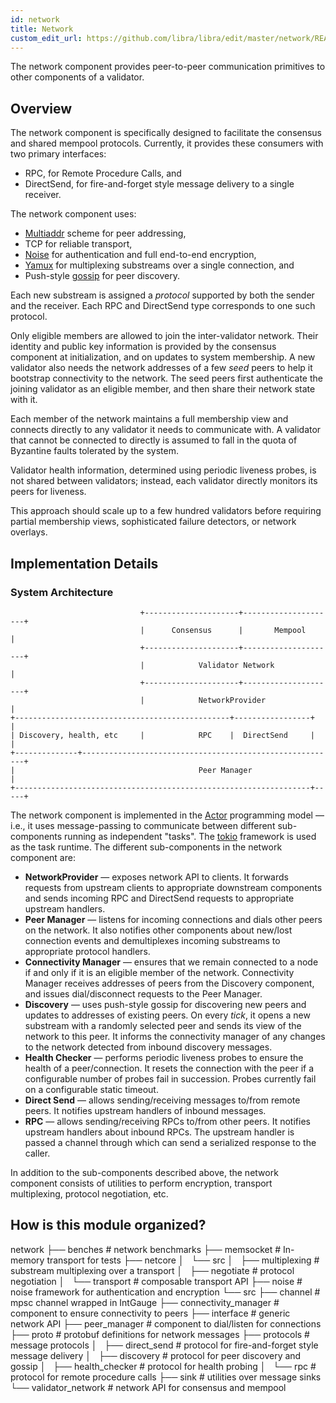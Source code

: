 ```yaml
---
id: network
title: Network
custom_edit_url: https://github.com/libra/libra/edit/master/network/README.md
---
```


The network component provides peer-to-peer communication primitives to other
components of a validator.

## Overview

The network component is specifically designed to facilitate the consensus and
shared mempool protocols. Currently, it provides these consumers with two
primary interfaces:
* RPC, for Remote Procedure Calls, and
* DirectSend, for fire-and-forget style message delivery to a single receiver.

The network component uses:
* [Multiaddr](https://multiformats.io/multiaddr/) scheme for peer addressing,
* TCP for reliable transport,
* [Noise](https://noiseprotocol.org/noise.html) for authentication and full
 end-to-end encryption,
* [Yamux](https://github.com/hashicorp/yamux/blob/master/spec.md) for
multiplexing substreams over a single connection, and
* Push-style [gossip](https://en.wikipedia.org/wiki/Gossip_protocol) for peer
discovery.

Each new substream is assigned a *protocol* supported by both the sender and
the receiver. Each RPC and DirectSend type corresponds to one such protocol.

Only eligible members are allowed to join the inter-validator network. Their
identity and public key information is provided by the consensus
component at initialization, and on updates to system membership. A new
validator also needs the network addresses of a few *seed* peers to help it
bootstrap connectivity to the network. The seed peers first authenticate the
joining validator as an eligible member, and then share their network state
with it.

Each member of the network maintains a full membership view and connects
directly to any validator it needs to communicate with. A validator that cannot
be connected to directly is assumed to fall in the quota of Byzantine faults
tolerated by the system.

Validator health information, determined using periodic liveness probes, is not
shared between validators; instead, each validator directly monitors its peers
for liveness.

This approach should scale up to a few hundred validators before requiring
partial membership views, sophisticated failure detectors, or network overlays.

## Implementation Details

### System Architecture

                                 +---------------------+---------------------+
                                 |      Consensus      |       Mempool       |
                                 +---------------------+---------------------+
                                 |            Validator Network              |
                                 +---------------------+---------------------+
                                 |            NetworkProvider                |
    +------------------------------------------------+-----------------+     |
    | Discovery, health, etc     |            RPC    |  DirectSend     |     |
    +--------------+---------------------------------------------------------+
    |                                         Peer Manager                   |
    +------------------------------------------------------------------+-----+

The network component is implemented in the
[Actor](https://en.wikipedia.org/wiki/Actor_model) programming model &mdash;
i.e., it uses message-passing to communicate between different sub-components
running as independent "tasks". The [tokio](https://tokio.rs/) framework is
used as the task runtime. The different sub-components in the network component
are:

* **NetworkProvider** &mdash; exposes network API to clients. It forwards
requests from upstream clients to appropriate downstream components and sends
incoming RPC and DirectSend requests to appropriate upstream handlers.
* **Peer Manager** &mdash; listens for incoming connections and dials other
peers on the network. It also notifies other components about new/lost
connection events and demultiplexes incoming substreams to appropriate protocol
handlers.
* **Connectivity Manager** &mdash; ensures that we remain connected to a node
if and only if it is an eligible member of the network. Connectivity Manager
receives addresses of peers from the Discovery component, and issues
dial/disconnect requests to the Peer Manager.
* **Discovery** &mdash; uses push-style gossip for discovering new peers and
updates to addresses of existing peers. On every *tick*, it opens a new
substream with a randomly selected peer and sends its view of the network to
this peer. It informs the connectivity manager of any changes to the network
detected from inbound discovery messages.
* **Health Checker** &mdash; performs periodic liveness probes to ensure the
health of a peer/connection. It resets the connection with the peer if a
configurable number of probes fail in succession. Probes currently fail on a
configurable static timeout.
* **Direct Send** &mdash; allows sending/receiving messages to/from remote
peers. It notifies upstream handlers of inbound messages.
* **RPC** &mdash; allows sending/receiving RPCs to/from other peers. It notifies
upstream handlers about inbound RPCs. The upstream handler is passed a channel
through which can send a serialized response to the caller.

In addition to the sub-components described above, the network component
consists of utilities to perform encryption, transport multiplexing, protocol
negotiation, etc.

## How is this module organized?
network
├── benches                       # network benchmarks
├── memsocket                     # In-memory transport for tests
├── netcore
│   └── src
│       ├── multiplexing          # substream multiplexing over a transport
│       ├── negotiate             # protocol negotiation
│       └── transport             # composable transport API
├── noise                         # noise framework for authentication and encryption
└── src
    ├── channel                    # mpsc channel wrapped in IntGauge
    ├── connectivity_manager       # component to ensure connectivity to peers
    ├── interface                  # generic network API
    ├── peer_manager               # component to dial/listen for connections
    ├── proto                      # protobuf definitions for network messages
    ├── protocols                  # message protocols
    │   ├── direct_send            # protocol for fire-and-forget style message delivery
    │   ├── discovery              # protocol for peer discovery and gossip
    │   ├── health_checker         # protocol for health probing
    │   └── rpc                    # protocol for remote procedure calls
    ├── sink                       # utilities over message sinks
    └── validator_network          # network API for consensus and mempool
